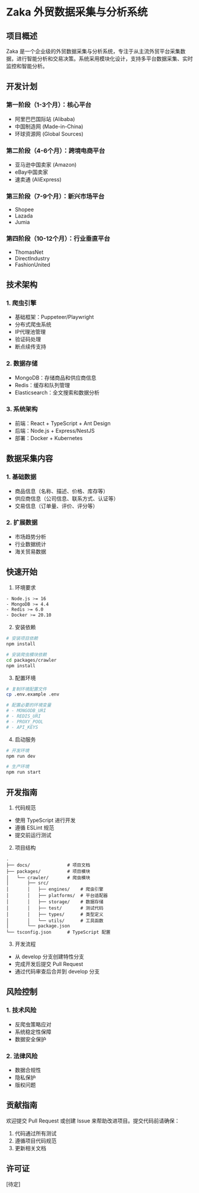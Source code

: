 # Zaka 外贸数据采集与分析系统

## 项目概述

Zaka 是一个企业级的外贸数据采集与分析系统，专注于从主流外贸平台采集数据，进行智能分析和交易决策。系统采用模块化设计，支持多平台数据采集、实时监控和智能分析。

## 开发计划

### 第一阶段（1-3个月）：核心平台
- 阿里巴巴国际站 (Alibaba)
- 中国制造网 (Made-in-China)
- 环球资源网 (Global Sources)

### 第二阶段（4-6个月）：跨境电商平台
- 亚马逊中国卖家 (Amazon)
- eBay中国卖家
- 速卖通 (AliExpress)

### 第三阶段（7-9个月）：新兴市场平台
- Shopee
- Lazada
- Jumia

### 第四阶段（10-12个月）：行业垂直平台
- ThomasNet
- DirectIndustry
- FashionUnited

## 技术架构

### 1. 爬虫引擎
- 基础框架：Puppeteer/Playwright
- 分布式爬虫系统
- IP代理池管理
- 验证码处理
- 断点续传支持

### 2. 数据存储
- MongoDB：存储商品和供应商信息
- Redis：缓存和队列管理
- Elasticsearch：全文搜索和数据分析

### 3. 系统架构
- 前端：React + TypeScript + Ant Design
- 后端：Node.js + Express/NestJS
- 部署：Docker + Kubernetes

## 数据采集内容

### 1. 基础数据
- 商品信息（名称、描述、价格、库存等）
- 供应商信息（公司信息、联系方式、认证等）
- 交易信息（订单量、评价、评分等）

### 2. 扩展数据
- 市场趋势分析
- 行业数据统计
- 海关贸易数据

## 快速开始

1. 环境要求
```bash
- Node.js >= 16
- MongoDB >= 4.4
- Redis >= 6.0
- Docker >= 20.10
```

2. 安装依赖
```bash
# 安装项目依赖
npm install

# 安装爬虫模块依赖
cd packages/crawler
npm install
```

3. 配置环境
```bash
# 复制环境配置文件
cp .env.example .env

# 配置必要的环境变量
# - MONGODB_URI
# - REDIS_URI
# - PROXY_POOL
# - API_KEYS
```

4. 启动服务
```bash
# 开发环境
npm run dev

# 生产环境
npm run start
```

## 开发指南

1. 代码规范
- 使用 TypeScript 进行开发
- 遵循 ESLint 规范
- 提交前运行测试

2. 项目结构
```
.
├── docs/              # 项目文档
├── packages/          # 项目模块
│   └── crawler/       # 爬虫模块
│       ├── src/
│       │   ├── engines/    # 爬虫引擎
│       │   ├── platforms/  # 平台适配器
│       │   ├── storage/    # 数据存储
│       │   ├── test/       # 测试代码
│       │   ├── types/      # 类型定义
│       │   └── utils/      # 工具函数
│       └── package.json
└── tsconfig.json      # TypeScript 配置
```

3. 开发流程
- 从 develop 分支创建特性分支
- 完成开发后提交 Pull Request
- 通过代码审查后合并到 develop 分支

## 风险控制

### 1. 技术风险
- 反爬虫策略应对
- 系统稳定性保障
- 数据安全保护

### 2. 法律风险
- 数据合规性
- 隐私保护
- 版权问题

## 贡献指南

欢迎提交 Pull Request 或创建 Issue 来帮助改进项目。提交代码前请确保：
1. 代码通过所有测试
2. 遵循项目代码规范
3. 更新相关文档

## 许可证

[待定]